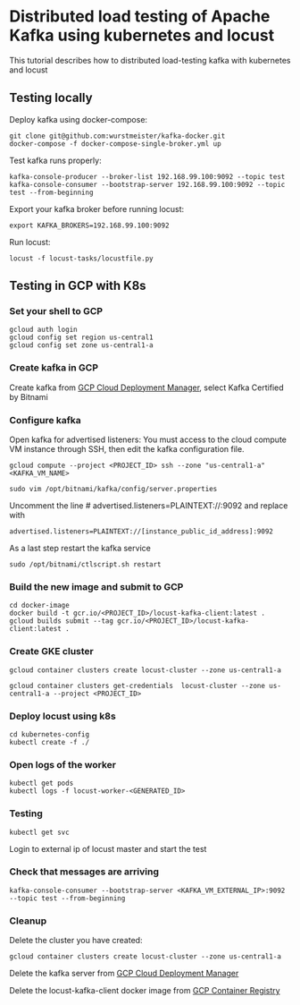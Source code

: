 # Distributed load testing of Apache Kafka using kubernetes and locust #

This tutorial describes how to distributed load-testing kafka with kubernetes and locust


## Testing locally ##
Deploy kafka using docker-compose:

    git clone git@github.com:wurstmeister/kafka-docker.git
    docker-compose -f docker-compose-single-broker.yml up
Test kafka runs properly:
    
    kafka-console-producer --broker-list 192.168.99.100:9092 --topic test
    kafka-console-consumer --bootstrap-server 192.168.99.100:9092 --topic test --from-beginning

Export your kafka broker before running locust:

    export KAFKA_BROKERS=192.168.99.100:9092
Run locust:

    locust -f locust-tasks/locustfile.py

## Testing in GCP with K8s ##

### Set your shell to GCP ###

    gcloud auth login
    gcloud config set region us-central1
    gcloud config set zone us-central1-a

### Create kafka in GCP ###

Create kafka from [GCP Cloud Deployment Manager](https://console.cloud.google.com/marketplace/details/bitnami-launchpad/kafka), select Kafka Certified by Bitnami


### Configure kafka ###
Open kafka for advertised listeners:
You must access to the cloud compute VM instance through SSH, then edit the kafka configuration file.

    gcloud compute --project <PROJECT_ID> ssh --zone "us-central1-a" <KAFKA_VM_NAME>

    sudo vim /opt/bitnami/kafka/config/server.properties

Uncomment the line # advertised.listeners=PLAINTEXT://:9092 and replace with       

    advertised.listeners=PLAINTEXT://[instance_public_id_address]:9092

As a last step restart the kafka service

    sudo /opt/bitnami/ctlscript.sh restart
    

### Build the new image and submit to GCP ###

    cd docker-image
    docker build -t gcr.io/<PROJECT_ID>/locust-kafka-client:latest .
    gcloud builds submit --tag gcr.io/<PROJECT_ID>/locust-kafka-client:latest .

### Create GKE cluster ###

    gcloud container clusters create locust-cluster --zone us-central1-a

    gcloud container clusters get-credentials  locust-cluster --zone us-central1-a --project <PROJECT_ID>


### Deploy locust using k8s ###

    cd kubernetes-config
    kubectl create -f ./


### Open logs of the worker ###

    kubectl get pods
    kubectl logs -f locust-worker-<GENERATED_ID>


### Testing ###

    kubectl get svc

Login to external ip of locust master and start the test


### Check that messages are arriving ###

    kafka-console-consumer --bootstrap-server <KAFKA_VM_EXTERNAL_IP>:9092 --topic test --from-beginning


### Cleanup ###

Delete the cluster you have created:

    gcloud container clusters create locust-cluster --zone us-central1-a
    
Delete the kafka server from [GCP Cloud Deployment Manager](https://console.cloud.google.com/dm/deployments)

Delete the locust-kafka-client docker image from  [GCP Container Registry](https://console.cloud.google.com/gcr/images/)
